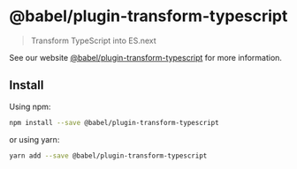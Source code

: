 # @babel/plugin-transform-typescript

> Transform TypeScript into ES.next

See our website [@babel/plugin-transform-typescript](https://new.babeljs.io/docs/en/next/babel-plugin-transform-typescript.html) for more information.

## Install

Using npm:

```sh
npm install --save @babel/plugin-transform-typescript
```

or using yarn:

```sh
yarn add --save @babel/plugin-transform-typescript
```
